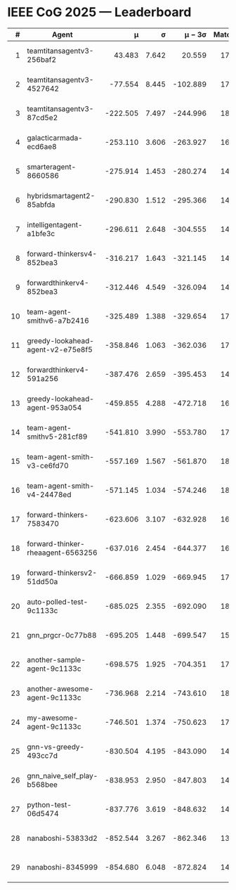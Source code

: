 # IEEE CoG 2025 — Leaderboard

| # | Agent | μ | σ | μ − 3σ | Matches | Updated |
|---:|---|---:|---:|---:|---:|---|
| 1 | teamtitansagentv3-256baf2 | 43.483 | 7.642 | 20.559 | 17676 | 2025-08-24 04:28 |
| 2 | teamtitansagentv3-4527642 | -77.554 | 8.445 | -102.889 | 17410 | 2025-08-24 04:28 |
| 3 | teamtitansagentv3-87cd5e2 | -222.505 | 7.497 | -244.996 | 18746 | 2025-08-24 04:28 |
| 4 | galacticarmada-ecd6ae8 | -253.110 | 3.606 | -263.927 | 16380 | 2025-08-24 04:28 |
| 5 | smarteragent-8660586 | -275.914 | 1.453 | -280.274 | 14866 | 2025-08-24 04:28 |
| 6 | hybridsmartagent2-85abfda | -290.830 | 1.512 | -295.366 | 14852 | 2025-08-24 04:28 |
| 7 | intelligentagent-a1bfe3c | -296.611 | 2.648 | -304.555 | 14929 | 2025-08-24 04:28 |
| 8 | forward-thinkersv4-852bea3 | -316.217 | 1.643 | -321.145 | 14386 | 2025-08-24 04:28 |
| 9 | forwardthinkerv4-852bea3 | -312.446 | 4.549 | -326.094 | 14424 | 2025-08-24 04:28 |
| 10 | team-agent-smithv6-a7b2416 | -325.489 | 1.388 | -329.654 | 17640 | 2025-08-24 04:28 |
| 11 | greedy-lookahead-agent-v2-e75e8f5 | -358.846 | 1.063 | -362.036 | 17888 | 2025-08-24 04:28 |
| 12 | forwardthinkerv4-591a256 | -387.476 | 2.659 | -395.453 | 14575 | 2025-08-24 04:28 |
| 13 | greedy-lookahead-agent-953a054 | -459.855 | 4.288 | -472.718 | 16528 | 2025-08-24 04:28 |
| 14 | team-agent-smithv5-281cf89 | -541.810 | 3.990 | -553.780 | 17320 | 2025-08-24 04:28 |
| 15 | team-agent-smith-v3-ce6fd70 | -557.169 | 1.567 | -561.870 | 18662 | 2025-08-24 04:28 |
| 16 | team-agent-smith-v4-24478ed | -571.145 | 1.034 | -574.246 | 18082 | 2025-08-24 04:28 |
| 17 | forward-thinkers-7583470 | -623.606 | 3.107 | -632.928 | 16200 | 2025-08-24 04:28 |
| 18 | forward-thinker-rheaagent-6563256 | -637.016 | 2.454 | -644.377 | 16824 | 2025-08-24 04:28 |
| 19 | forward-thinkersv2-51dd50a | -666.859 | 1.029 | -669.945 | 17024 | 2025-08-24 04:28 |
| 20 | auto-polled-test-9c1133c | -685.025 | 2.355 | -692.090 | 18440 | 2025-08-24 04:28 |
| 21 | gnn_prgcr-0c77b88 | -695.205 | 1.448 | -699.547 | 15760 | 2025-08-24 04:28 |
| 22 | another-sample-agent-9c1133c | -698.575 | 1.925 | -704.351 | 17660 | 2025-08-24 04:28 |
| 23 | another-awesome-agent-9c1133c | -736.968 | 2.214 | -743.610 | 18700 | 2025-08-24 04:28 |
| 24 | my-awesome-agent-9c1133c | -746.501 | 1.374 | -750.623 | 17520 | 2025-08-24 04:28 |
| 25 | gnn-vs-greedy-493cc7d | -830.504 | 4.195 | -843.090 | 14060 | 2025-08-24 04:28 |
| 26 | gnn_naive_self_play-b568bee | -838.953 | 2.950 | -847.803 | 14000 | 2025-08-24 04:28 |
| 27 | python-test-06d5474 | -837.776 | 3.619 | -848.632 | 14270 | 2025-08-24 04:28 |
| 28 | nanaboshi-53833d2 | -852.544 | 3.267 | -862.346 | 13600 | 2025-08-24 04:28 |
| 29 | nanaboshi-8345999 | -854.680 | 6.048 | -872.824 | 14570 | 2025-08-24 04:28 |
